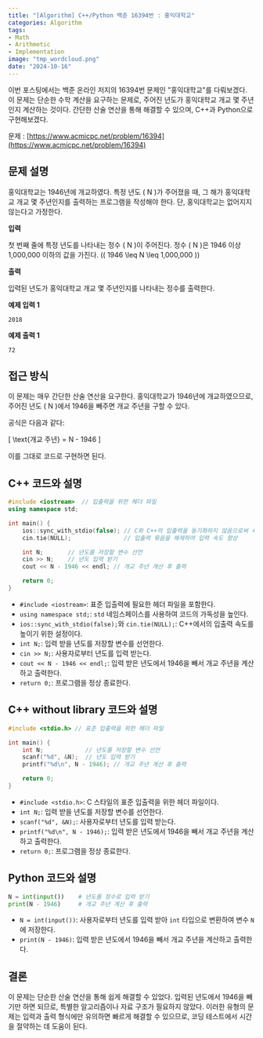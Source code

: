 ```yaml
---
title: "[Algorithm] C++/Python 백준 16394번 : 홍익대학교"
categories: Algorithm
tags:
- Math
- Arithmetic
- Implementation
image: "tmp_wordcloud.png"
date: "2024-10-16"
---
```


이번 포스팅에서는 백준 온라인 저지의 16394번 문제인 "홍익대학교"를 다뤄보겠다. 이 문제는 단순한 수학 계산을 요구하는 문제로, 주어진 년도가 홍익대학교 개교 몇 주년인지 계산하는 것이다. 간단한 산술 연산을 통해 해결할 수 있으며, C++과 Python으로 구현해보겠다.

문제 : [https://www.acmicpc.net/problem/16394](https://www.acmicpc.net/problem/16394)

## 문제 설명

홍익대학교는 1946년에 개교하였다. 특정 년도 \( N \)가 주어졌을 때, 그 해가 홍익대학교 개교 몇 주년인지를 출력하는 프로그램을 작성해야 한다. 단, 홍익대학교는 없어지지 않는다고 가정한다.

**입력**

첫 번째 줄에 특정 년도를 나타내는 정수 \( N \)이 주어진다. 정수 \( N \)은 1946 이상 1,000,000 이하의 값을 가진다. (\( 1946 \leq N \leq 1,000,000 \))

**출력**

입력된 년도가 홍익대학교 개교 몇 주년인지를 나타내는 정수를 출력한다.

**예제 입력 1**

```
2018
```

**예제 출력 1**

```
72
```

## 접근 방식

이 문제는 매우 간단한 산술 연산을 요구한다. 홍익대학교가 1946년에 개교하였으므로, 주어진 년도 \( N \)에서 1946을 빼주면 개교 주년을 구할 수 있다.

공식은 다음과 같다:

\[
\text{개교 주년} = N - 1946
\]

이를 그대로 코드로 구현하면 된다.

## C++ 코드와 설명

```cpp
#include <iostream>  // 입출력을 위한 헤더 파일
using namespace std;

int main() {
    ios::sync_with_stdio(false); // C와 C++의 입출력을 동기화하지 않음으로써 속도 향상
    cin.tie(NULL);               // 입출력 묶음을 해제하여 입력 속도 향상

    int N;       // 년도를 저장할 변수 선언
    cin >> N;    // 년도 입력 받기
    cout << N - 1946 << endl; // 개교 주년 계산 후 출력

    return 0;
}
```

- `#include <iostream>`: 표준 입출력에 필요한 헤더 파일을 포함한다.
- `using namespace std;`: `std` 네임스페이스를 사용하여 코드의 가독성을 높인다.
- `ios::sync_with_stdio(false);`와 `cin.tie(NULL);`: C++에서의 입출력 속도를 높이기 위한 설정이다.
- `int N;`: 입력 받을 년도를 저장할 변수를 선언한다.
- `cin >> N;`: 사용자로부터 년도를 입력 받는다.
- `cout << N - 1946 << endl;`: 입력 받은 년도에서 1946을 빼서 개교 주년을 계산하고 출력한다.
- `return 0;`: 프로그램을 정상 종료한다.

## C++ without library 코드와 설명

```cpp
#include <stdio.h> // 표준 입출력을 위한 헤더 파일

int main() {
    int N;            // 년도를 저장할 변수 선언
    scanf("%d", &N);  // 년도 입력 받기
    printf("%d\n", N - 1946); // 개교 주년 계산 후 출력

    return 0;
}
```

- `#include <stdio.h>`: C 스타일의 표준 입출력을 위한 헤더 파일이다.
- `int N;`: 입력 받을 년도를 저장할 변수를 선언한다.
- `scanf("%d", &N);`: 사용자로부터 년도를 입력 받는다.
- `printf("%d\n", N - 1946);`: 입력 받은 년도에서 1946을 빼서 개교 주년을 계산하고 출력한다.
- `return 0;`: 프로그램을 정상 종료한다.

## Python 코드와 설명

```python
N = int(input())    # 년도를 정수로 입력 받기
print(N - 1946)     # 개교 주년 계산 후 출력
```

- `N = int(input())`: 사용자로부터 년도를 입력 받아 `int` 타입으로 변환하여 변수 `N`에 저장한다.
- `print(N - 1946)`: 입력 받은 년도에서 1946을 빼서 개교 주년을 계산하고 출력한다.

## 결론

이 문제는 단순한 산술 연산을 통해 쉽게 해결할 수 있었다. 입력된 년도에서 1946을 빼기만 하면 되므로, 특별한 알고리즘이나 자료 구조가 필요하지 않았다. 이러한 유형의 문제는 입력과 출력 형식에만 유의하면 빠르게 해결할 수 있으므로, 코딩 테스트에서 시간을 절약하는 데 도움이 된다.